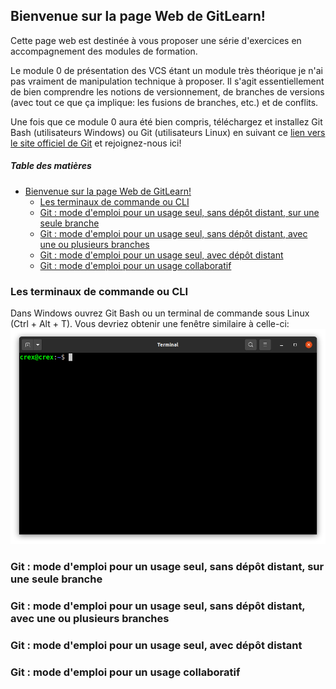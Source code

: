 ## Bienvenue sur la page Web de GitLearn!

Cette page web est destinée à vous proposer une série d'exercices en accompagnement des modules de formation.

Le module 0 de présentation des VCS étant un module très théorique je n'ai pas vraiment de manipulation technique à proposer. Il s'agit essentiellement de bien comprendre les notions de versionnement, de branches de versions (avec tout ce que ça implique: les fusions de branches, etc.) et de conflits.

Une fois que ce module 0 aura été bien compris, téléchargez et installez Git Bash (utilisateurs Windows) ou Git (utilisateurs Linux) en suivant ce [lien vers le site officiel de Git](https://git-scm.com/) et rejoignez-nous ici!



<!-- ##### Table of Contents
[Les terminaux de commande ou CLI](#interlude)                                
[Git : mode d'emploi pour un usage seul, sans dépôt distant, sur une seule branche](#usage_seul_local_monobranche)                                         
[Git : mode d'emploi pour un usage seul, avec dépôt distant](#usage_connecte)
[Git : mode d'emploi pour un usage collaboratif](#usage_collaboratif) -->
##### Table des matières
- [Bienvenue sur la page Web de GitLearn!](#bienvenue-sur-la-page-web-de-gitlearn-)
  * [Les terminaux de commande ou CLI](#les-terminaux-de-commande-ou-cli)
  * [Git : mode d'emploi pour un usage seul, sans dépôt distant, sur une seule branche](#git---mode-d-emploi-pour-un-usage-seul--sans-d-p-t-distant--sur-une-seule-branche)
  * [Git : mode d'emploi pour un usage seul, sans dépôt distant, avec une ou plusieurs branches](#git---mode-d-emploi-pour-un-usage-seul--sans-d-p-t-distant--avec-une-ou-plusieurs-branches)
  * [Git : mode d'emploi pour un usage seul, avec dépôt distant](#git---mode-d-emploi-pour-un-usage-seul--avec-d-p-t-distant)
  * [Git : mode d'emploi pour un usage collaboratif](#git---mode-d-emploi-pour-un-usage-collaboratif)



### Les terminaux de commande ou CLI

Dans Windows ouvrez Git Bash ou un terminal de commande sous Linux (Ctrl + Alt + T). Vous devriez obtenir une fenêtre similaire à celle-ci:
![GitBash](./images/interlude/gitBash1.png)


### Git : mode d'emploi pour un usage seul, sans dépôt distant, sur une seule branche



### Git : mode d'emploi pour un usage seul, sans dépôt distant, avec une ou plusieurs branches



### Git : mode d'emploi pour un usage seul, avec dépôt distant



### Git : mode d'emploi pour un usage collaboratif
